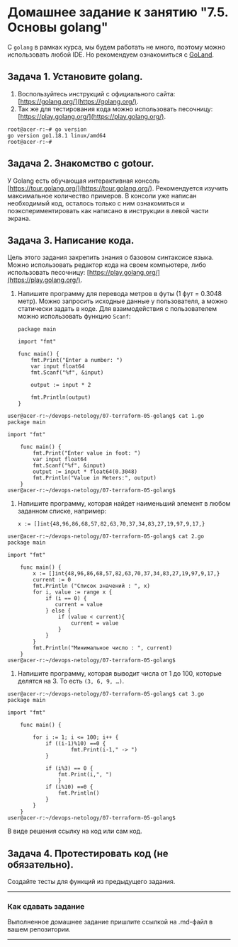 # Домашнее задание к занятию "7.5. Основы golang"

С `golang` в рамках курса, мы будем работать не много, поэтому можно использовать любой IDE. 
Но рекомендуем ознакомиться с [GoLand](https://www.jetbrains.com/ru-ru/go/).  

## Задача 1. Установите golang.
1. Воспользуйтесь инструкций с официального сайта: [https://golang.org/](https://golang.org/).
2. Так же для тестирования кода можно использовать песочницу: [https://play.golang.org/](https://play.golang.org/).

```
root@acer-r:~# go version
go version go1.18.1 linux/amd64
root@acer-r:~#
```

## Задача 2. Знакомство с gotour.
У Golang есть обучающая интерактивная консоль [https://tour.golang.org/](https://tour.golang.org/). 
Рекомендуется изучить максимальное количество примеров. В консоли уже написан необходимый код, 
осталось только с ним ознакомиться и поэкспериментировать как написано в инструкции в левой части экрана.  

## Задача 3. Написание кода. 
Цель этого задания закрепить знания о базовом синтаксисе языка. Можно использовать редактор кода 
на своем компьютере, либо использовать песочницу: [https://play.golang.org/](https://play.golang.org/).

1. Напишите программу для перевода метров в футы (1 фут = 0.3048 метр). Можно запросить исходные данные 
у пользователя, а можно статически задать в коде.
    Для взаимодействия с пользователем можно использовать функцию `Scanf`:
    ```
    package main
    
    import "fmt"
    
    func main() {
        fmt.Print("Enter a number: ")
        var input float64
        fmt.Scanf("%f", &input)
    
        output := input * 2
    
        fmt.Println(output)    
    }
    ```
 
```
user@acer-r:~/devops-netology/07-terraform-05-golang$ cat 1.go 
package main

import "fmt"

    func main() {
        fmt.Print("Enter value in foot: ")
        var input float64
        fmt.Scanf("%f", &input)
        output := input * float64(0.3048)
        fmt.Println("Value in Meters:", output)
    }
user@acer-r:~/devops-netology/07-terraform-05-golang$
```


1. Напишите программу, которая найдет наименьший элемент в любом заданном списке, например:
    ```
    x := []int{48,96,86,68,57,82,63,70,37,34,83,27,19,97,9,17,}
    ```

```
user@acer-r:~/devops-netology/07-terraform-05-golang$ cat 2.go 
package main

import "fmt"

    func main() {
        x := []int{48,96,86,68,57,82,63,70,37,34,83,27,19,97,9,17,}
        current := 0
        fmt.Println ("Список значений : ", x)
        for i, value := range x {
            if (i == 0) {
               current = value 
            } else {
                if (value < current){
                    current = value
                }
            }
        }
        fmt.Println("Минимальное число : ", current)
    }
user@acer-r:~/devops-netology/07-terraform-05-golang$
```

1. Напишите программу, которая выводит числа от 1 до 100, которые делятся на 3. То есть `(3, 6, 9, …)`.

```
user@acer-r:~/devops-netology/07-terraform-05-golang$ cat 3.go 
package main

import "fmt"

    func main() {

        for i := 1; i <= 100; i++ {
            if ((i-1)%10) ==0 {
                    fmt.Print(i-1," -> ")
            }

            if (i%3) == 0 {
                fmt.Print(i,", ")
                }
            if (i%10) ==0 {
                fmt.Println()
            }
        }
    }
user@acer-r:~/devops-netology/07-terraform-05-golang$
```

В виде решения ссылку на код или сам код. 

## Задача 4. Протестировать код (не обязательно).

Создайте тесты для функций из предыдущего задания. 

---

### Как cдавать задание

Выполненное домашнее задание пришлите ссылкой на .md-файл в вашем репозитории.

---

